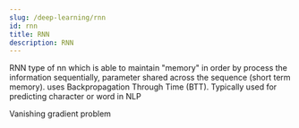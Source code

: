 ```yaml
---
slug: /deep-learning/rnn
id: rnn
title: RNN
description: RNN
---
```


RNN type of nn which is able to maintain "memory" in order by process the information sequentially, parameter shared across the sequence (short term memory). uses Backpropagation Through Time (BTT). Typically used for predicting character or word in NLP

Vanishing gradient problem
